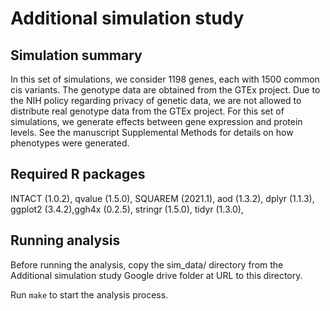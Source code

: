 # Additional simulation study


## Simulation summary

In this set of simulations, we consider 1198 genes, each with 1500 common cis variants. The genotype data are obtained from the GTEx project. Due to the NIH policy regarding privacy of genetic data, we are not allowed to distribute real genotype data from the GTEx project. For this set of simulations, we generate effects between gene expression and protein levels. See the manuscript Supplemental Methods for details on how phenotypes were generated.

## Required R packages

INTACT (1.0.2), qvalue (1.5.0), SQUAREM (2021.1), aod (1.3.2),  dplyr (1.1.3), ggplot2 (3.4.2),ggh4x (0.2.5),  stringr (1.5.0),  tidyr (1.3.0), 


## Running analysis

Before running the analysis, copy the sim_data/ directory from the Additional simulation study Google drive folder at URL to this directory.

Run ```make``` to start the analysis process.

